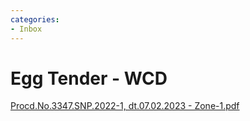 ```yaml
---
categories:
- Inbox
---
```

# Egg Tender - WCD

[Procd.No.3347.SNP.2022-1, dt.07.02.2023 - Zone-1.pdf](../files/c3295e2b-f715-403b-8408-f60abbb33690.pdf)
